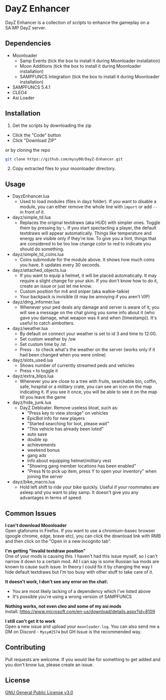 # DayZ Enhancer

DayZ Enhancer is a collection of scripts to enhance the gameplay on a SA:MP DayZ server.

## Dependencies

- Moonloader
  - Samp Events (tick the box to install it during Moonloader installation)
  - Moon Additions (tick the box to install it during Moonloader installation)
  - SAMPFUNCS Integration (tick the box to install it during Moonloader installation)
- SAMPFUNCS 5.4.1
- CLEO4
- Asi Loader

## Installation

1. Get the scripts by downloading the zip

- Click the "Code" button
- Click "Download ZIP"

or by cloning the repo

```sh
git clone https://github.com/mysy00/DayZ-Enhancer.git
```

2. Copy extracted files to your moonloader directory.

## Usage

- DayzEnhancer.lua
  - Used to load modules (files in dayz folder). If you want to disable a module, you can either remove the whole line with `import` or add `--` in front of it.
- dayz/simple_td.lua
  - Replaces the original textdraws (aka HUD) with simpler ones. Toggle them by pressing by `\`. If you start spectacting a player, the default textdraws will appear automatically. Things like temperature and energy are visible only if they're low. To give you a hint, things that are considered to be too low change color to red to indicate you should do something.
- dayz/simple_td_coins.lua
  - Coins submodule for the module above. It shows how much coins you have. It updates every 30 seconds.
- dayz/attached_objects.lua
  - If you want to equip a helmet, it will be placed automatically. It may require a slight change for your skin. If you don't know how to do it, create an issue or just let me know.
  - Custom position for m4 and sniper (aka walkie-talkie)
  - Your backpack is invisible (it may be annoying if you aren't VIP)
- dayz/dmg_informer.lua
  - Whenever your ped deals any damage and server is aware of it, you will see a message on the chat giving you some info about it (who gave you damage, what weapon was it and when (timestamp)). It's useful to catch aimbotters.
- dayz/weather.lua
  - By default on connect your weather is set to id 3 and time to 12:00.
  - Set custom weather by /sw
  - Set custom time by /st
  - Press `-` to check what's the weather on the server (works only if it had been changed when you were online)
- dayz/slots_used.lua
  - Shows number of currently streamed peds and vehicles
  - Press `+` to toggle it
- dayz/extra_blips.lua
  - Whenever you are close to a tree with fruits, searchable bin, coffin, safe, hospital or a military crate, you can see an icon on the map indicating it. If you see it once, you will be able to see it on the map till you leave the game
- dayz/hide_junk.lua
  - DayZ Debloater. Remove useless bloat, such as:
    - "Press key to view storage" on vehicles
    - EpicBot info for new players
    - "Started searching for loot, please wait"
    - "This vehicle has already been loted"
    - auto save
    - double xp
    - achievements
    - weekend bonus
    - gang ads
    - Info about equipping helmet/military vest
    - "Showing gang member locations has been enabled"
    - "Press N to pick up item, press Y to open your inventory" when joining the server
- dayz/bike_macro.lua
  - Hold left shift to ride your bike quickly. Useful if your roommates are asleep and you want to play samp. It doesn't give you any advantages in terms of speed.

## Common Issues
**I can't download Moonloader**\
Open gtaforums in Firefox. If you want to use a chromium-basec browser (google chrome, edge, brave etc), you can click the download link with RMB and then click on the "Open in a new incognito tab".

**I'm getting "Invalid textdraw position"**\
One of your mods is causing this. I haven't had this issue myself, so I can't narrow it down to a certain mod. All I can say is some Russian lua mods are known to cause such issue. In theory I could fix it by changing the way I hide default textdraws but I'm too busy with other stuff to take care of it.

**It doesn't work, I don't see any error on the chat**\
- You are most likely lacking of a dependency which I've listed above 
- It's possible you're using a wrong version of SAMPFUNCS

**Nothing works, not even cleo and some of my asi mods**\
Install: https://www.microsoft.com/en-us/download/details.aspx?id=8109

**I still can't get it to work**\
Open a new issue and upload your `moonloader.log`. You can also send me a DM on Discord - `Mysy#2574` but GH Issue is the recommended way.

## Contributing

Pull requests are welcome. If you would like for something to get added and you don't know lua, please create an issue.

## License

[GNU General Public License v3.0](https://www.gnu.org/licenses/gpl-3.0.en.html)
